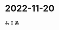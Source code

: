 # 2022-11-20

共 0 条

<!-- BEGIN WEIBO -->
<!-- 最后更新时间 Sun Nov 20 2022 03:12:27 GMT+0800 (China Standard Time) -->

<!-- END WEIBO -->
